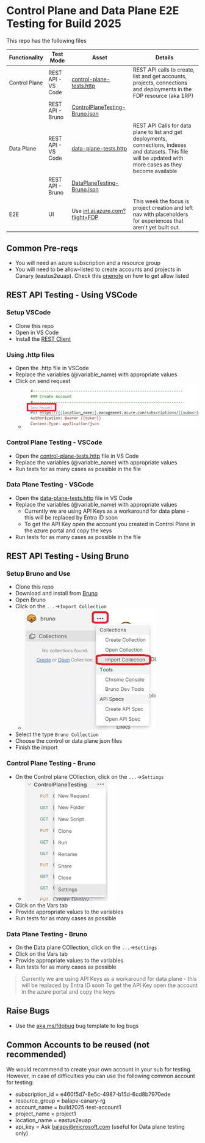 # Control Plane and Data Plane E2E Testing for Build 2025 

This repo has the following files

| Functionality | Test Mode     | Asset | Details  |
|----------|----------|----------|--|
| Control Plane| REST API - VS Code | [control-plane-tests.http](./vscode_rest_client/control-plane-tests.http)  | REST API calls to create, list and get accounts, projects, connections and deployments in the FDP resource (aka 1RP)|
| | REST API - Bruno | [ControlPlaneTesting-Bruno.json](./bruno/ControlPlaneTesting-Bruno.json)  | |
| Data Plane| REST API - VS Code | [data-plane-tests.http](./vscode_rest_client/data-plane-tests.http)  | REST API Calls for data plane to list and get deployments, connections, indexes and datasets. This file will be updated with more cases as they become available|
| | REST API - Bruno | [DataPlaneTesting-Bruno.json](./bruno/DataPlaneTesting-Bruno.json)  | |
|E2E | UI | Use [int.ai.azure.com?flight=FDP](https://int.ai.azure.com?flight=FDP) | This week the focus is project creation and left nav with placeholders for experiences that aren't yet built out.|

## Common Pre-reqs

* You will need an azure subscription and a resource group
* You will need to be allow-listed to create accounts and projects in Canary (eastus2euap). Check this [onenote](https://microsoft.sharepoint.com/teams/Vienna/_layouts/15/Doc.aspx?sourcedoc=%7B7ebf9ccd-fa20-4e82-8b2b-6c14c9f1740f%7D&action=edit&wd=target%28Engineering%2F1FoundryType.one%7C2b247bc6-d116-40be-994f-6e42405497dc%2FCreate+account+%28aka+virtual+hub%5C%29%7C7c3c9783-2e3c-4d9e-aa06-01cf80d78c00%2F%29&wdorigin=703) on how to get allow listed

## REST API Testing - Using VSCode

### Setup VSCode

* Clone this repo
* Open in VS Code
* Install the [REST Client](https://marketplace.visualstudio.com/items?itemName=humao.rest-client)

### Using .http files

* Open the .http file in VSCode
* Replace the variables (@variable_name) with appropriate values
* Click on send request
  * ![image](./images/send_request.jpg)

### Control Plane Testing - VSCode

* Open the [control-plane-tests.http](./vscode_rest_client/control-plane-tests.http) file in VS Code
* Replace the variables (@variable_name) with appropriate values
* Run tests for as many cases as possible in the file

### Data Plane Testing - VSCode

* Open the [data-plane-tests.http](./vscode_rest_client/data-plane-tests.http) file in VS Code
* Replace the variables (@variable_name) with appropriate values
  * Currently we are using API Keys as a workaround for data plane - this will be replaced by Entra ID soon
  * To get the API Key open the account you created in Control Plane in the azure portal and copy the keys
* Run tests for as many cases as possible in the file

## REST API Testing - Using Bruno

### Setup Bruno and Use

* Clone this repo
* Download and install from [Bruno](https://www.usebruno.com/downloads)
* Open Bruno
* Click on the `...`->`Import Collection`
  * ![image](./images/bruno_import.jpg)
* Select the type `Bruno Collection`
* Choose the control or data plane json files
* Finish the import

### Control Plane Testing - Bruno

* On the Control plane COllection, click on the `...`->`Settings`
  * ![image](./images/controlplane_settings.jpg)
* Click on the Vars tab
* Provide appropriate values to the variables
* Run tests for as many cases as possible

### Data Plane Testing - Bruno

* On the Data plane COllection, click on the `...`->`Settings`
* Click on the Vars tab
* Provide appropriate values to the variables
* Run tests for as many cases as possible

> Currently we are using API Keys as a workaround for data plane - this will be replaced by Entra ID soon
> To get the API Key open the account in the azure portal and copy the keys

## Raise Bugs

* Use the [aka.ms/fdpbug](https://aka.ms/fdpbug) bug template to log bugs

## Common Accounts to be reused (not recommended)

We would recommend to create your own account in your sub for testing. However, in case of difficulties you can use the following common account for testing:

* subscription_id = e460f5d7-8e5c-4987-b15d-6cd8b7970ede
* resource_group = balapv-canary-rg
* account_name = build2025-test-account1
* project_name = project1
* location_name = eastus2euap
* api_key = Ask balapv@microsoft.com (useful for Data plane testing only)